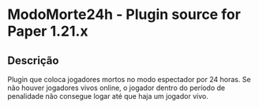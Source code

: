 ModoMorte24h - Plugin source for Paper 1.21.x
=============================================

Descrição
---------
Plugin que coloca jogadores mortos no modo espectador por 24 horas. Se não houver jogadores vivos online,
o jogador dentro do período de penalidade não consegue logar até que haja um jogador vivo.
